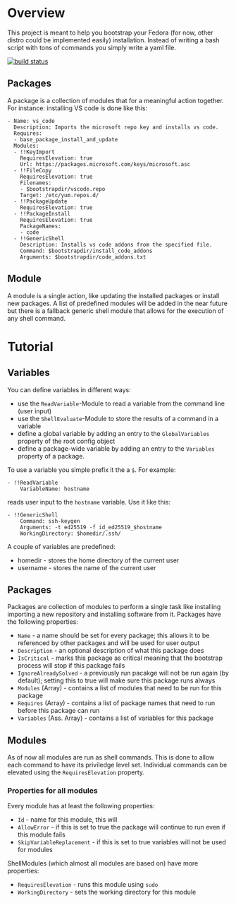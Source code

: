 Overview
========
This project is meant to help you bootstrap your Fedora (for now, other distro could be implemented easily) installation. Instead of writing a bash script with tons of commands you simply write a yaml file.

[![build status](https://dev.azure.com/b0wter/SharpStrap/_apis/build/status/Generate%20Releases)](https://dev.azure.com/b0wter/SharpStrap)

Packages
--------
A package is a collection of modules that for a meaningful action together. For instance: installing VS code is done like this:

    - Name: vs_code
      Description: Imports the microsoft repo key and installs vs code.
      Requires: 
      - base_package_install_and_update
      Modules:
      - !!KeyImport
        RequiresElevation: true
        Url: https://packages.microsoft.com/keys/microsoft.asc
      - !!FileCopy
        RequiresElevation: true
        Filenames:
        - $bootstrapdir/vscode.repo
        Target: /etc/yum.repos.d/
      - !!PackageUpdate
        RequiresElevation: true
      - !!PackageInstall
        RequiresElevation: true
        PackageNames:
        - code
      - !!GenericShell
        Description: Installs vs code addons from the specified file.
        Command: $bootstrapdir/install_code_addons
        Arguments: $bootstrapdir/code_addons.txt


Module
------
A module is a single action, like updating the installed packages or install new packages. A list of predefined modules will be added in the near future but there is a fallback generic shell module that allows for the execution of any shell command.

Tutorial
========

Variables
---------
You can define variables in different ways:

 * use the ```ReadVariable```-Module to read a variable from the command line (user input)
 * use the ```ShellEvaluate```-Module to store the results of a command in a variable
 * define a global variable by adding an entry to the ```GlobalVariables``` property of the root config object
 * define a package-wide variable by adding an entry to the ```Variables``` property of a package.

 To use a variable you simple prefix it the a ```$```. For example:

    - !!ReadVariable
        VariableName: hostname

reads user input to the ```hostname``` variable. Use it like this:

    - !!GenericShell
        Command: ssh-keygen 
        Arguments: -t ed25519 -f id_ed25519_$hostname
        WorkingDirectory: $homedir/.ssh/

A couple of variables are predefined:

 * homedir - stores the home directory of the current user
 * username - stores the name of the current user

Packages
--------
Packages are collection of modules to perform a single task like installing importing a new repository and installing software from it. Packages have the following properties:

 * ```Name``` - a name should be set for every package; this allows it to be referenced by other packages and will be used for user output
 * ```Description``` - an optional description of what this package does
 * ```IsCritical``` - marks this package as critical meaning that the bootstrap process will stop if this package fails
 * ```IgnoreAlreadySolved``` - a previously run pacakge will not be run again (by default); setting this to true will make sure this package runs always
 * ```Modules``` (Array) - contains a list of modules that need to be run for this package
 * ```Requires``` (Array) - contains a list of package names that need to run before this package can run
 * ```Variables``` (Ass. Array) - contains a list of variables for this package

Modules
-------
As of now all modules are run as shell commands. This is done to allow each command to have its priviledge level set. Individual commands can be elevated using the ```RequiresElevation``` property.

### Properties for all modules ###
Every module has at least the following properties:

 * ```Id``` - name for this module, this will 
 * ```AllowError``` - if this is set to true the package will continue to run even if this module fails
 * ```SkipVariableReplacement``` - if this is set to true variables will not be used for modules

 ShellModules (which almost all modules are based on) have more properties:

 * ```RequiresElevation``` - runs this module using ```sudo```
 * ```WorkingDirectory``` - sets the working directory for this module
